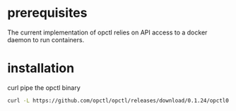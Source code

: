 # prerequisites

The current implementation of opctl relies on API access to a docker
daemon to run containers.

# installation

curl pipe the opctl binary

```bash
curl -L https://github.com/opctl/opctl/releases/download/0.1.24/opctl0.1.24.linux.tgz | sudo tar -xzv -C /usr/local/bin
```

